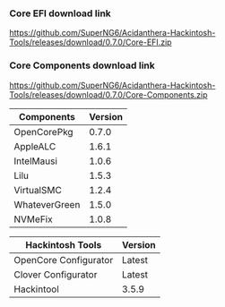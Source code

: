 
### Core EFI download link
https://github.com/SuperNG6/Acidanthera-Hackintosh-Tools/releases/download/0.7.0/Core-EFI.zip

### Core Components download link
https://github.com/SuperNG6/Acidanthera-Hackintosh-Tools/releases/download/0.7.0/Core-Components.zip

| Components    | Version               |
| ------------- | --------------------- |
| OpenCorePkg   | 0.7.0    | 
| AppleALC      | 1.6.1       |
| IntelMausi    | 1.0.6     |
| Lilu          | 1.5.3           |
| VirtualSMC    | 1.2.4     |
| WhateverGreen | 1.5.0  |
| NVMeFix       | 1.0.8        |

| Hackintosh Tools      | Version           |
| --------------------- | ----------------- |
| OpenCore Configurator | Latest            | 
| Clover Configurator   | Latest            |
| Hackintool            | 3.5.9 |

